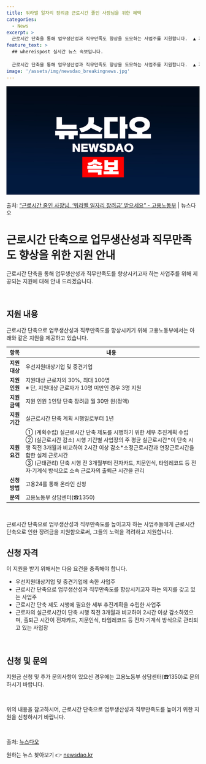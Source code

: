 ```yaml
---
title: 워라밸 일자리 장려금 근로시간 줄인 사장님을 위한 혜택
categories:
  - News
excerpt: >
  근로시간 단축을 통해 업무생산성과 직무만족도 향상을 도모하는 사업주를 지원합니다.  ▲ 지원대상   우선지원…
feature_text: >
  ## whereispost 실시간 뉴스 속보입니다.

  근로시간 단축을 통해 업무생산성과 직무만족도 향상을 도모하는 사업주를 지원합니다.  ▲ 지원대상   우선지원…
image: '/assets/img/newsdao_breakingnews.jpg'
---
```


![뉴스다오 속보](/assets/img/newsdao_breakingnews.jpg)

<p>출처: <a href="https://newsdao.kr/3750" rel="dofollow">“근로시간 줄인 사장님, ‘워라밸 일자리 장려금’ 받으세요” - 고용노동부</a> | 뉴스다오</p>

<h1>근로시간 단축으로 업무생산성과 직무만족도 향상을 위한 지원 안내</h1>

근로시간 단축을 통해 업무생산성과 직무만족도를 향상시키고자 하는 사업주를 위해 제공되는 지원에 대해 안내 드리겠습니다.

<p data-ke-size="size16">&nbsp;</p>

<h2 data-ke-size="size26">지원 내용</h2>

<p data-ke-size="size16">근로시간 단축으로 업무생산성과 직무만족도를 향상시키기 위해 고용노동부에서는 아래와 같은 지원을 제공하고 있습니다.</p>

<table>
	<thead>
		<tr>
			<th>항목</th>
			<th>내용</th>
		</tr>
	</thead>
	<tbody>
		<tr>
			<td style="text-align: center; height: 17px;"><b>지원대상</b></td>
			<td>우선지원대상기업 및 중견기업</td>
		</tr>
		<tr>
			<td style="text-align: center; height: 17px;"><b>지원인원</b></td>
			<td>지원대상 근로자의 30%, 최대 100명<br>※ 단, 지원대상 근로자가 10명 미만인 경우 3명 지원</td>
		</tr>
		<tr>
			<td style="text-align: center; height: 17px;"><b>지원금액</b></td>
			<td>지원 인원 1인당 단축 장려금 월 30만 원(정액)</td>
		</tr>
		<tr>
			<td style="text-align: center; height: 17px;"><b>지원기간</b></td>
			<td>실근로시간 단축 계획 시행일로부터 1년</td>
		</tr>
		<tr>
			<td style="text-align: center; height: 17px;"><b>지원요건</b></td>
			<td>① (계획수립) 실근로시간 단축 제도를 시행하기 위한 세부 추진계획 수립<br>② (실근로시간 감소) 시행 기간별 사업장의 주 평균 실근로시간*이 단축 시행 직전 3개월과 비교하여 2시간 이상 감소*소정근로시간과 연장근로시간을 합한 실제 근로시간<br>③ (근태관리) 단축 시행 전 3개월부터 전자카드, 지문인식, 타임레코드 등 전자·기계식 방식으로 소속 근로자의 출퇴근 시간을 관리</td>
		</tr>
		<tr>
			<td style="text-align: center; height: 17px;"><b>신청방법</b></td>
			<td>고용24를 통해 온라인 신청</td>
		</tr>
		<tr>
			<td style="text-align: center; height: 17px;"><b>문의</b></td>
			<td>고용노동부 상담센터(☎1350)</td>
		</tr>
	</tbody>
</table>

<p data-ke-size="size16">&nbsp;</p>

근로시간 단축으로 업무생산성과 직무만족도를 높이고자 하는 사업주들에게 근로시간 단축으로 인한 장려금을 지원함으로써, 그들의 노력을 격려하고 지원합니다.

<h2 data-ke-size="size26">신청 자격</h2>

<p data-ke-size="size16">이 지원을 받기 위해서는 다음 요건을 충족해야 합니다.</p>

<ul>
	<li>우선지원대상기업 및 중견기업에 속한 사업주</li>
	<li>근로시간 단축으로 업무생산성과 직무만족도를 향상시키고자 하는 의지를 갖고 있는 사업주</li>
	<li>근로시간 단축 제도 시행에 필요한 세부 추진계획을 수립한 사업주</li>
	<li>근로자의 실근로시간이 단축 시행 직전 3개월과 비교하여 2시간 이상 감소하였으며, 출퇴근 시간이 전자카드, 지문인식, 타임레코드 등 전자·기계식 방식으로 관리되고 있는 사업장</li>
</ul>

<p data-ke-size="size16">&nbsp;</p>

<h2 data-ke-size="size26">신청 및 문의</h2>

<p data-ke-size="size16">지원금 신청 및 추가 문의사항이 있으신 경우에는 고용노동부 상담센터(☎1350)로 문의하시기 바랍니다.</p>

<p data-ke-size="size16">&nbsp;</p>

위의 내용을 참고하시어, 근로시간 단축으로 업무생산성과 직무만족도를 높이기 위한 지원을 신청하시기 바랍니다.

<p data-ke-size="size16">&nbsp;</p>

출처: <a href="https://newsdao.kr/3750">뉴스다오</a> 

원하는 뉴스 찾아보기 👉 <a href="https://newsdao.kr" rel="dofollow">newsdao.kr</a>



